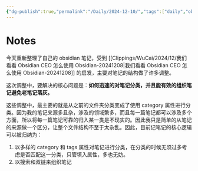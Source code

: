 ```yaml
---
{"dg-publish":true,"permalink":"/Daily/2024-12-10/","tags":["daily","obsidian"]}
---
```



# Notes

今天重新整理了自己的 obsidian 笔记，受到 [[Clippings/WuCai/2024/12/我们看看 Obsidian CEO 怎么使用 Obsidian-20241208\|我们看看 Obsidian CEO 怎么使用 Obsidian-20241208]] 的启发，主要对笔记的结构做了许多调整。

这次调整中，要解决的核心问题是：**如何迅速的对笔记分类，并且能有效的组织笔记避免老笔记落灰。**

这些调整中，最主要的就是从之前的文件夹分类变成了使用 category 属性进行分类。因为我的笔记来源多且杂，涉及的领域繁多，而且每一篇笔记都可以涉及多个方面，所以将每一篇笔记可靠的归入某一类是不现实的。因此我只是简单的从笔记的来源做一个区分，让整个文件结构不至于太杂乱。因此，目前记笔记的核心逻辑可以被归纳为：

1. 以多样的 category 和 tags 属性对笔记进行分类，在分类的时候无须过多考虑是否匹配这一分类，只管填入属性，多也无妨。
2. 以搜索和双链来组织笔记
